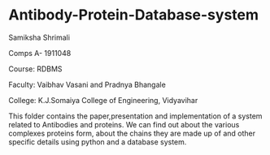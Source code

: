 # Antibody-Protein-Database-system
Samiksha Shrimali

Comps A- 1911048

Course: RDBMS

Faculty: Vaibhav Vasani and Pradnya Bhangale

College: K.J.Somaiya College of Engineering, Vidyavihar

This folder contains the paper,presentation and implementation of a system related to Antibodies and proteins.
We can find out about the various complexes proteins form, about the chains they are made up of and other specific details using python and a database system.
